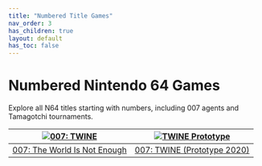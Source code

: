 ```yaml
---
title: "Numbered Title Games"
nav_order: 3
has_children: true
layout: default
has_toc: false
---
```


# Numbered Nintendo 64 Games

Explore all N64 titles starting with numbers, including 007 agents and Tamagotchi tournaments.

| [![007: TWINE](https://www.n64gamespedia.com/wp-content/uploads/2024/01/The_World_Is_Not_Enough_Coverart1.png)](007-the-world-is-not-enough.md) | [![TWINE Prototype](https://www.project64-legacy.com/data/uploads/RDX/TWINE_%28Prototype_2020_Release%29.png)](007-the-world-is-not-enough-prototype-2020.md) |
|---|---|
| [007: The World Is Not Enough](007-the-world-is-not-enough.md) | [007: TWINE (Prototype 2020)](007-the-world-is-not-enough-prototype-2020.md) |

